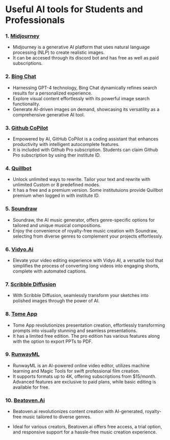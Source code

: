 # Useful AI tools for Students and Professionals

### 1.	[Midjourney](https://www.midjourney.com/home?callbackUrl=%2Fexplore)
- Midjourney is a generative AI platform that uses natural language processing (NLP) to create realistic images.
- It can be accesed through its discord bot and has free as well as paid subscriptions.

### 2.	[Bing Chat](https://www.bing.com/)
- Harnessing GPT-4 technology, Bing Chat dynamically refines search results for a personalized experience.
- Explore visual content effortlessly with its powerful image search functionality.
- Generate AI-driven images on demand, showcasing its versatility as a comprehensive generative AI tool.

### 3.	[Github CoPilot](https://github.com/features/copilot)
- Empowered by AI, GitHub CoPilot is a coding assistant that enhances productivity with intelligent autocomplete features. 
- It is included with Github Pro subscription. Students can claim Github Pro subscription by using ther institute ID. 

### 4.	[Quillbot](https://quillbot.com/)
- Unlock unlimited ways to rewrite. Tailor your text and rewrite with unlimited Custom or 8 predefined modes.
- It has a free and a premium version. Some institutuions provide Quillbot premium when logged in with institute ID.

### 5.	[Soundraw](https://soundraw.io/)
- Soundraw, the AI music generator, offers genre-specific options for tailored and unique musical compositions.
- Enjoy the convenience of royalty-free music creation with Soundraw, selecting from diverse genres to complement your projects effortlessly.

### 6.	[Vidyo.Ai](https://vidyo.ai/)
- Elevate your video editing experience with Vidyo AI, a versatile tool that simplifies the process of converting long videos into engaging shorts, complete with automated captions.

### 7.	[Scribble Diffusion](https://scribblediffusion.com/)
- With Scribble Diffusion, seamlessly transform your sketches into polished images through the power of AI.

### 8.	[Tome App](https://tome.app/)
- Tome App revolutionizes presentation creation, effortlessly transforming prompts into visually stunning and seamless presentations.
- It has a limited free edition. The pro edition has various features along with the option to export PPTs to PDF.

### 9.	[RunwayML](https://runwayml.com/)
- RunwayML is an  AI-powered online video editor, utilizes machine learning and Magic Tools for swift professional film creation.
- It supports formats up to 4K, offering subscriptions from $15/month. Advanced features are exclusive to paid plans, while basic editing is available for free.

### 10.	[Beatoven.Ai](https://www.beatoven.ai/)
- Beatoven.ai revolutionizes content creation with AI-generated, royalty-free music tailored to diverse genres.

- Ideal for various creators, Beatoven.ai offers free access, a trial option, and responsive support for a hassle-free music creation experience.